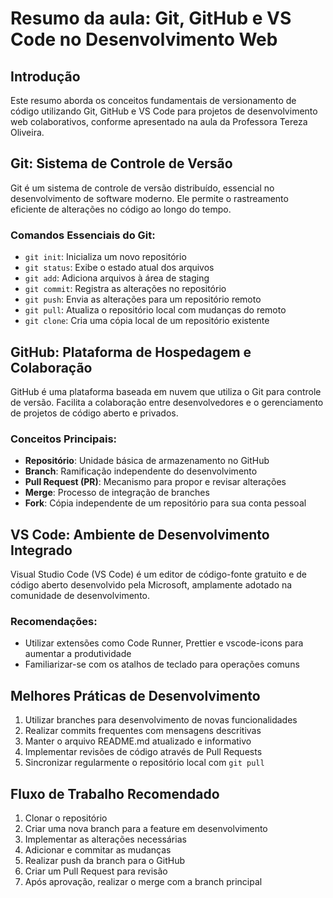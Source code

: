 # Resumo da aula: Git, GitHub e VS Code no Desenvolvimento Web

## Introdução

Este resumo aborda os conceitos fundamentais de versionamento de código utilizando Git, GitHub e VS Code para projetos de desenvolvimento web colaborativos, conforme apresentado na aula da Professora Tereza Oliveira.

## Git: Sistema de Controle de Versão

Git é um sistema de controle de versão distribuído, essencial no desenvolvimento de software moderno. Ele permite o rastreamento eficiente de alterações no código ao longo do tempo.

### Comandos Essenciais do Git:

- `git init`: Inicializa um novo repositório
- `git status`: Exibe o estado atual dos arquivos
- `git add`: Adiciona arquivos à área de staging
- `git commit`: Registra as alterações no repositório
- `git push`: Envia as alterações para um repositório remoto
- `git pull`: Atualiza o repositório local com mudanças do remoto
- `git clone`: Cria uma cópia local de um repositório existente

## GitHub: Plataforma de Hospedagem e Colaboração

GitHub é uma plataforma baseada em nuvem que utiliza o Git para controle de versão. Facilita a colaboração entre desenvolvedores e o gerenciamento de projetos de código aberto e privados.

### Conceitos Principais:

- **Repositório**: Unidade básica de armazenamento no GitHub
- **Branch**: Ramificação independente do desenvolvimento
- **Pull Request (PR)**: Mecanismo para propor e revisar alterações
- **Merge**: Processo de integração de branches
- **Fork**: Cópia independente de um repositório para sua conta pessoal

## VS Code: Ambiente de Desenvolvimento Integrado

Visual Studio Code (VS Code) é um editor de código-fonte gratuito e de código aberto desenvolvido pela Microsoft, amplamente adotado na comunidade de desenvolvimento.

### Recomendações:

- Utilizar extensões como Code Runner, Prettier e vscode-icons para aumentar a produtividade
- Familiarizar-se com os atalhos de teclado para operações comuns

## Melhores Práticas de Desenvolvimento

1. Utilizar branches para desenvolvimento de novas funcionalidades
2. Realizar commits frequentes com mensagens descritivas
3. Manter o arquivo README.md atualizado e informativo
4. Implementar revisões de código através de Pull Requests
5. Sincronizar regularmente o repositório local com `git pull`

## Fluxo de Trabalho Recomendado

1. Clonar o repositório
2. Criar uma nova branch para a feature em desenvolvimento
3. Implementar as alterações necessárias
4. Adicionar e commitar as mudanças
5. Realizar push da branch para o GitHub
6. Criar um Pull Request para revisão
7. Após aprovação, realizar o merge com a branch principal